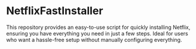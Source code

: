 # NetflixFastInstaller
This repository provides an easy-to-use script for quickly installing Netflix, ensuring you have everything you need in just a few steps. Ideal for users who want a hassle-free setup without manually configuring everything.
